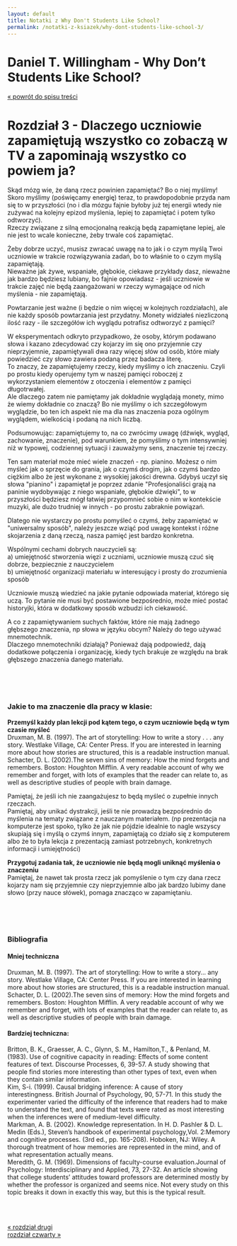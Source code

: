 ```yaml
---
layout: default
title: Notatki z Why Don't Students Like School?
permalink: /notatki-z-ksiazek/why-dont-students-like-school-3/
---
```


# Daniel T. Willingham - Why Don’t Students Like School?
<a href="/notatki-z-ksiazek/why-dont-students-like-school/">« powrót do spisu treści</a>
<br>

# Rozdział 3 - Dlaczego uczniowie zapamiętują wszystko co zobaczą w TV a zapominają wszystko co powiem ja?

Skąd mózg wie, że daną rzecz powinien zapamiętać? Bo o niej myślimy! Skoro myślimy (poświęcamy energię) teraz, to prawdopodobnie przyda nam się to w przyszłości (no i dla mózgu fajnie byłoby już tej energii wtedy nie zużywać na kolejny epizod myślenia, lepiej to zapamiętać i potem tylko odtworzyć).<br>
Rzeczy związane z silną emocjonalną reakcją będą zapamiętane lepiej, ale nie jest to wcale konieczne, żeby trwale coś zapamiętać.

Żeby dobrze uczyć, musisz zwracać uwagę na to jak i o czym myślą Twoi uczniowie w trakcie rozwiązywania zadań, bo to właśnie to o czym myślą zapamiętają.<br>
Nieważne jak żywe, wspaniałe, głębokie, ciekawe przykłady dasz, nieważne jak bardzo będziesz lubiany, bo fajnie opowiadasz - jeśli uczniowie w trakcie zajęć nie będą zaangażowani w rzeczy wymagające od nich myślenia - nie zapamiętają.

Powtarzanie jest ważne (i będzie o nim więcej w kolejnych rozdziałach), ale nie każdy sposób powtarzania jest przydatny. Monety widziałeś niezliczoną ilość razy - ile szczegółów ich wyglądu potrafisz odtworzyć z pamięci?

W eksperymentach odkryto przypadkowo, że osoby, którym podawano słowa i kazano zdecydować czy kojarzy im się ono przyjemnie czy nieprzyjemnie, zapamiętywali dwa razy więcej słów od osób, które miały powiedzieć czy słowo zawiera podaną przez badacza literę.<br>
To znaczy, że zapamiętujemy rzeczy, kiedy myślimy o ich znaczeniu. Czyli po prostu kiedy operujemy tym w naszej pamięci roboczej z wykorzystaniem elementów z otoczenia i elementów z pamięci długotrwałej.<br>
Ale dlaczego zatem nie pamiętamy jak dokładnie wyglądają monety, mimo że wiemy dokładnie co znaczą? Bo nie myślimy o ich szczegółowym wyglądzie, bo ten ich aspekt nie ma dla nas znaczenia poza ogólnym wyglądem, wielkością i podaną na nich liczbą.

Podsumowując: zapamiętujemy to, na co zwrócimy uwagę (dźwięk, wygląd, zachowanie, znaczenie), pod warunkiem, że pomyślimy o tym intensywniej niż w typowej, codziennej sytuacji i zauważymy sens, znaczenie tej rzeczy.

Ten sam materiał może mieć wiele znaczeń - np. pianino. Możesz o nim myśleć jak o sprzęcie do grania, jak o czymś drogim, jak o czymś bardzo ciężkim albo że jest wykonane z wysokiej jakości drewna. Gdybyś uczył się słowa "pianino" i zapamiętał je poprzez zdanie "Profesjonaliści grają na paninie wydobywając z niego wspaniałe, głębokie dźwięki", to w przyszłości będziesz mógł łatwiej przypomnieć sobie o nim w kontekście muzyki, ale dużo trudniej w innych - po prostu zabraknie powiązań.

Dlatego nie wystarczy po prostu pomyśleć o czymś, żeby zapamiętać w "uniwersalny sposób", należy jeszcze wziąć pod uwagę kontekst i różne skojarzenia z daną rzeczą, nasza pamięć jest bardzo konkretna.

Wspólnymi cechami dobrych nauczycieli są:<br>
a) umiejętność stworzenia więzi z uczniami, uczniowie muszą czuć się dobrze, bezpiecznie z nauczycielem<br>
b) umiejętność organizacji materiału w interesujący i prosty do zrozumienia sposób

Uczniowie muszą wiedzieć na jakie pytanie odpowiada materiał, którego się uczą. To pytanie nie musi być postawione bezpośrednio, może mieć postać historyjki, która w dodatkowy sposób wzbudzi ich ciekawość.

A co z zapamiętywaniem suchych faktów, które nie mają żadnego głębszego znaczenia, np słowa w języku obcym? Należy do tego używać mnemotechnik.<br>
Dlaczego mnemotechniki działają? Ponieważ dają podpowiedź, dają dodatkowe połączenia i organizację, kiedy tych brakuje ze względu na brak głębszego znaczenia danego materiału.



<br><br><br>

### Jakie to ma znaczenie dla pracy w klasie:

**Przemyśl każdy plan lekcji pod kątem tego, o czym uczniowie będą w tym czasie myśleć**<br>Druxman, M. B. (1997). The art of storytelling: How to write a story . . . any story. Westlake Village, CA: Center Press. If you are interested in learning more about how stories are structured, this is a readable instruction manual.
Schacter, D. L. (2002).The seven sins of memory: How the mind forgets and remembers. Boston: Houghton Mifflin. A very readable account of why we remember and forget, with lots of examples that the reader can relate to, as well as descriptive studies of people with brain damage.

Pamiętaj, że jeśli ich nie zaangażujesz to będą myśleć o zupełnie innych rzeczach.<br>
Pamiętaj, aby unikać dystrakcji, jeśli te nie prowadzą bezpośrednio do myślenia na tematy związane z nauczanym materiałem. (np prezentacja na komputerze jest spoko, tylko że jak nie pójdzie idealnie to nagle wszyscy skupiają się i myślą o czymś innym, zapamiętają co działo się z komputerem albo że to była lekcja z prezentacją zamiast potrzebnych, konkretnych informacji i umiejętności)

**Przygotuj zadania tak, że uczniowie nie będą mogli uniknąć myślenia o znaczeniu**<br>
Pamiętaj, że nawet tak prosta rzecz jak pomyślenie o tym czy dana rzecz kojarzy nam się przyjemnie czy nieprzyjemnie albo jak bardzo lubimy dane słowo (przy nauce słówek), pomaga znacząco w zapamiętaniu.



<br><br><br>

### Bibliografia

#### Mniej techniczna<br>
Druxman, M. B. (1997). The art of storytelling: How to write a story... any story. Westlake Village, CA: Center Press. If you are interested in learning more about how stories are structured, this is a readable instruction manual.<br>
Schacter, D. L. (2002).The seven sins of memory: How the mind forgets and remembers. Boston: Houghton Mifflin. A very readable account of why we remember and forget, with lots of examples that the reader can relate to, as well as descriptive studies of people with brain damage.


#### Bardziej techniczna:<br>
Britton, B. K., Graesser, A. C., Glynn, S. M., Hamilton,T., & Penland, M. (1983). Use of cognitive capacity in reading: Effects of some content features of text. Discourse Processes, 6, 39-57. A study showing that people find stories more interesting than other types of text, even when they contain similar information.<br>
Kim, S-i. (1999). Causal bridging inference: A cause of story interestingness. British Journal of Psychology, 90, 57-71. In this study the experimenter varied the difficulty of the inference that readers had to make to understand the text, and found that texts were rated as most interesting when the inferences were of medium-level difficulty.<br>
Markman, A. B. (2002). Knowledge representation. In H. D. Pashler & D. L. Medin (Eds.), Steven’s handbook of experimental psychology,Vol. 2:Memory and cognitive processes. (3rd ed., pp. 165-208). Hoboken, NJ: Wiley. A thorough treatment of how memories are represented in the mind, and of what representation actually means.<br>
Meredith, G. M. (1969). Dimensions of faculty-course evaluation.Journal of Psychology: Interdisciplinary and Applied, 73, 27-32. An article showing that college students’ attitudes toward professors are determined mostly by whether the professor is organized and seems nice. Not every study on this topic breaks it down in exactly this way, but this is the typical result.



<br><br>

<div>
  <div class="col-sm-6">
    <a href="/notatki-z-ksiazek/why-dont-students-like-school-2/">« rozdział drugi</a>
  </div>
  <div class="col-sm-6">
    <a href="/notatki-z-ksiazek/why-dont-students-like-school-4/">rozdział czwarty »</a>
  </div>
</div>

